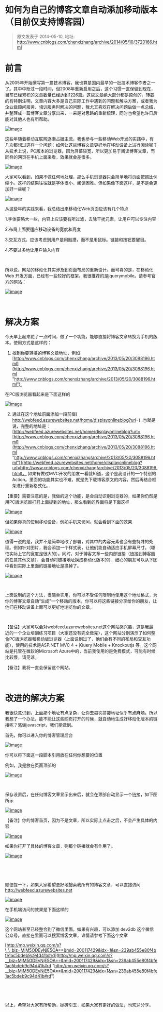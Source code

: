 # 如何为自己的博客文章自动添加移动版本（目前仅支持博客园） 
> 原文发表于 2014-05-10, 地址: http://www.cnblogs.com/chenxizhang/archive/2014/05/10/3720166.html 


前言
==

 从2005年开始撰写第一篇技术博客，我也算是国内最早的一批技术博客作者之一了。其中中断过一段时间，但2008年重新启用之后，这个习惯一直保留到现在，目前已经累积的文章数量已经达到1226篇。这些文章绝大部分都是原创的，转载的有特别注明，文章内容大多是自己实际工作中遇到的问题和解决方案，或者我为企业做顾问服务、培训服务时解决的问题，我尤其喜欢在解决问题后做一点总结，并整理成一篇博客文章分享出来，一来是对思路的重新梳理，同时也希望也许日后能对其他人也有所帮助。

 [![image](./images/3720166-101048270735572.png "image")](http://images.cnitblog.com/blog/9072/201405/101048248704699.png)

 这些年随着移动互联网逐渐占据主流，我也参与一些移动Web开发的实践中，有几次都想过这样一个问题：如何让这些博客文章更好地在移动设备上进行阅读呢？从技术上说，PC版本的浏览器，因为屏幕较宽，所以更加易于阅读博客文章，而同样的网页在手机上面来看，效果就会差很多。

 [![image](./images/3720166-101048294179487.png "image")](http://images.cnitblog.com/blog/9072/201405/101048281514002.png)

 大家可以看到，如果不做任何地处理，那么手机浏览器只会简单地将页面按照比例缩小。这样的结果往往就是字体很小，阅读困难。但如果像下面这样，是不是会更加好一些呢？

 [![image](./images/3720166-101048316352834.png "image")](http://images.cnitblog.com/blog/9072/201405/101048303079860.png)

 从这些年的实践来看，我总结出来移动化Web页面应该有几个特点

 1.字体要略大一些，内容上应该要有所过滤，去除干扰元素，让用户可以专注内容

 2.布局上面要适应移动设备的宽度和高度

 3.交互方式，应该考虑到用户是用触摸，而不是用鼠标。链接和按钮要醒目。

 4.不要过多地让用户输入内容

  

 所以说，网站的移动化其实涉及到页面布局的重新设计。而可喜的是，在移动化Web 开发方面，已经有一些较好的框架。我很推荐的是jquerymobile。请参考官方的网站：

 [![image](./images/3720166-101048348702421.png "image")](http://images.cnitblog.com/blog/9072/201405/101048326671548.png)

  

 解决方案
====

 今天早上起来花了一点时间，做了一个功能，能够直接将博客文章转换为手机的版本。使用方式是这样的：

 1. 找到你要转换的博客文章地址，例如 [http://www.cnblogs.com/chenxizhang/archive/2013/05/20/3088196.html](http://www.cnblogs.com/chenxizhang/archive/2013/05/20/3088196.html "http://www.cnblogs.com/chenxizhang/archive/2013/05/20/3088196.html") 

 在PC版浏览器看起来是下面这样的

 [![image](./images/3720166-101048374175865.png "image")](http://images.cnitblog.com/blog/9072/201405/101048357768564.png)

 2. 通过在这个地址前面添加一段前缀( <http://webfeed.azurewebsites.net/home/displayonlineblog?url>=) ,也就是说，完整的地址是：[http://webfeed.azurewebsites.net/home/displayonlineblog?url=[http://www.cnblogs.com/chenxizhang/archive/2013/05/20/3088196.html](http://www.cnblogs.com/chenxizhang/archive/2013/05/20/3088196.html "http://www.cnblogs.com/chenxizhang/archive/2013/05/20/3088196.html")](http://webfeed.azurewebsites.net/home/displayonlineblog?url=http://www.cnblogs.com/chenxizhang/archive/2013/05/20/3088196.html)。 如果有做过MVC开发的朋友一看就知道，这个是我设计的一个特别的Action。里面的功能其实也不难，就是先下载博客原文的内容，然后再结合框架进行重新格式化。

 【重要】需要注意的是，我做的这个功能，是会自动识别浏览器的，如果你仍然是用PC版浏览器打开上面提到的地址，那么看到的界面将是下面这样

 [![image](./images/3720166-101048391673666.png "image")](http://images.cnitblog.com/blog/9072/201405/101048383541253.png)

 但如果你真的使用移动设备，例如手机来访问，就会看到下面的效果

 [![image](./images/3720166-101048406985168.png "image")](http://images.cnitblog.com/blog/9072/201405/101048400574040.png)

 值得一说的是，我并不是简单地改了部署，对其中的内容元素也会有些特殊的处理。例如针对图片，我会添加一个样式表，让他们能自动适应手机屏幕尺寸。（哪怕实际上它的宽度是很大的）。同时，对于博客文章一些内部链接（链接到博客园的任意其他文章），会自动将链接地址换成移动化版本的），细心的朋友可以从下图中看到实际上里面的链接地址是换掉了。

 [![image](./images/3720166-101048420883627.png "image")](http://images.cnitblog.com/blog/9072/201405/101048412134727.png)

  

 上面说到的这个方法，很简单实用，你可以不受任何限制地使用这个地址格式，为你的博客文章自动“生成”一个移动的版本，你可以将这些链接分享给你的朋友，让他们在移动设备上面可以更好地浏览你的文章。

  

 【备注】大家可以会对webfeed.azurewebsites.net这个网站感兴趣，这是我最近的一个企业培训练习项目（大家还没有完全做完），这个网站分别演示了如何整合PC版浏览器和移动版浏览器（上面说到过了，他们会有不同的布局和交互功能），使用的技术是ASP.NET MVC 4 + jQuery Mobile + Knockoutjs 等。这个网站是托管在微软的Microsoft Azure中的，当前我使用的是免费模式，可能有时候比较慢。请见谅。

 【备注】我将一直会保留这个网站。

  

 改进的解决方案
=======

 我很快意识到，上面那个地址有点复杂，让你去每次拼接地址似乎有点麻烦。所以我想了一个办法，能不能让这些网页打开的时候，就自动地生成好移动化版本的链接呢？感谢javascript，我们能做到。

 首先，你可以进入你的博客管理后台

 [![image](./images/3720166-101048429481056.png "image")](http://images.cnitblog.com/blog/9072/201405/101048424634442.png)

 你可以将下面这一段脚本引用放在任何你想要的位置

 <script src="<http://webfeed.azurewebsites.net/mobilelink.js">></script>

 例如，我是放在页面顶部的

 [![image](./images/3720166-101048439637700.png "image")](http://images.cnitblog.com/blog/9072/201405/101048432136071.png)

  

 保存设置后，在任何博客文章显示出来后，就会在顶部自动显示一个链接，如下图所示

 [![image](./images/3720166-101048444792557.png "image")](http://images.cnitblog.com/blog/9072/201405/101048442454785.png)

 【备注】你的博客首页，因为不是文章，所以实际上点击之后，不会产生具体的内容

 [![image](./images/3720166-101048453858700.png "image")](http://images.cnitblog.com/blog/9072/201405/101048449633872.png)

 如果你打开了具体的博客文章，则那个链接就会有作用了。

 [![image](./images/3720166-101048487455559.png "image")](http://images.cnitblog.com/blog/9072/201405/101048467131674.png)

  

  

 顺便提一下，如果大家希望更好地搜索我所有的博客文章，可以直接访问<http://webfeed.azurewebsites.net> 

 [![image](./images/3720166-101048508381634.png "image")](http://images.cnitblog.com/blog/9072/201405/101048493079132.png)

 在手机端访问的效果是下面这样的

 [![image](./images/3720166-101048515731791.png "image")](http://images.cnitblog.com/blog/9072/201405/101048512132449.png)

 这个网站甚至已经整合到了微信里面，如果有兴趣，可以添加 dev2db 这个微信公众号，直接在里面可以搜索博客文章，详情请参考下面这个文章

 [http://mp.weixin.qq.com/s?\_\_biz=MjM5ODEyNjE5OA==&mid=200117429&idx=1&sn=239ab455e80f4bfe1ac5bdeb9c94d41b#rd](http://mp.weixin.qq.com/s?__biz=MjM5ODEyNjE5OA==&mid=200117429&idx=1&sn=239ab455e80f4bfe1ac5bdeb9c94d41b#rd "http://mp.weixin.qq.com/s?__biz=MjM5ODEyNjE5OA==&mid=200117429&idx=1&sn=239ab455e80f4bfe1ac5bdeb9c94d41b#rd")

  

  

 以上，希望对大家有所帮助，抛砖引玉，如果大家有更好的做法，也欢迎分享。

